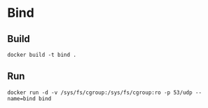 # Bind

## Build

    docker build -t bind .

## Run

    docker run -d -v /sys/fs/cgroup:/sys/fs/cgroup:ro -p 53/udp --name=bind bind
